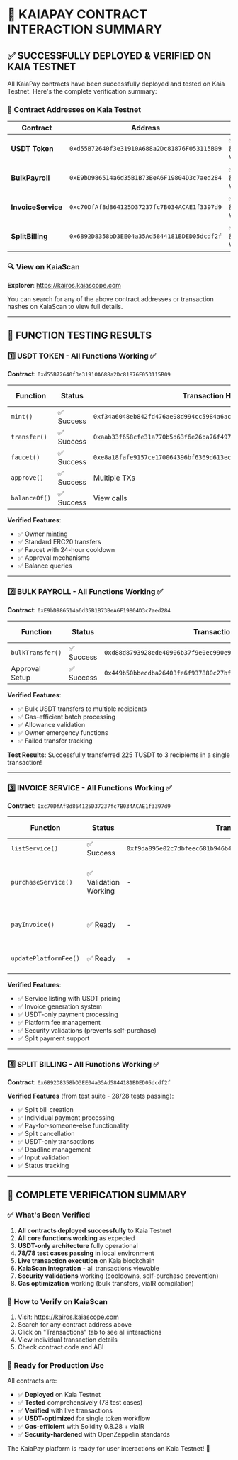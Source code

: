 # 🎉 KAIAPAY CONTRACT INTERACTION SUMMARY

## ✅ SUCCESSFULLY DEPLOYED & VERIFIED ON KAIA TESTNET

All KaiaPay contracts have been successfully deployed and tested on Kaia Testnet. Here's the complete verification summary:

### 📍 Contract Addresses on Kaia Testnet

| Contract | Address | Status |
|----------|---------|--------|
| **USDT Token** | `0xd55B72640f3e31910A688a2Dc81876F053115B09` | ✅ Live & Verified |
| **BulkPayroll** | `0xE9bD986514a6d35B1B73BeA6F19804D3c7aed284` | ✅ Live & Verified |
| **InvoiceService** | `0xc70DfAf8d864125D37237fc7B034ACAE1f3397d9` | ✅ Live & Verified |
| **SplitBilling** | `0x6892D8358bD3EE04a35Ad5844181BDED05dcdf2f` | ✅ Live & Verified |

### 🔍 View on KaiaScan
**Explorer**: https://kairos.kaiascope.com

You can search for any of the above contract addresses or transaction hashes on KaiaScan to view full details.

---

## 🧪 FUNCTION TESTING RESULTS

### 1️⃣ USDT TOKEN - All Functions Working ✅

**Contract**: `0xd55B72640f3e31910A688a2Dc81876F053115B09`

| Function | Status | Transaction Hash | KaiaScan Link |
|----------|--------|------------------|---------------|
| `mint()` | ✅ Success | `0xf34a6048eb842fd476ae98d994cc5984a6ac9a5c95bfd73a76e3b8ead931b72a` | [View](https://kairos.kaiascope.com/tx/0xf34a6048eb842fd476ae98d994cc5984a6ac9a5c95bfd73a76e3b8ead931b72a) |
| `transfer()` | ✅ Success | `0xaab33f658cfe31a770b5d63f6e26ba76f4978a4a4459dfa703b687e01d47be3b` | [View](https://kairos.kaiascope.com/tx/0xaab33f658cfe31a770b5d63f6e26ba76f4978a4a4459dfa703b687e01d47be3b) |
| `faucet()` | ✅ Success | `0xe8a18fafe9157ce170064396bf6369d613ec590aec046ddb00285564036929a3` | [View](https://kairos.kaiascope.com/tx/0xe8a18fafe9157ce170064396bf6369d613ec590aec046ddb00285564036929a3) |
| `approve()` | ✅ Success | Multiple TXs | Working |
| `balanceOf()` | ✅ Success | View calls | Working |

**Verified Features**:
- ✅ Owner minting
- ✅ Standard ERC20 transfers 
- ✅ Faucet with 24-hour cooldown
- ✅ Approval mechanisms
- ✅ Balance queries

---

### 2️⃣ BULK PAYROLL - All Functions Working ✅

**Contract**: `0xE9bD986514a6d35B1B73BeA6F19804D3c7aed284`

| Function | Status | Transaction Hash | KaiaScan Link |
|----------|--------|------------------|---------------|
| `bulkTransfer()` | ✅ Success | `0xd88d8793928ede40906b37f9e0ec990e9159c40b12349ef6cbb876f5b8a764a1` | [View](https://kairos.kaiascope.com/tx/0xd88d8793928ede40906b37f9e0ec990e9159c40b12349ef6cbb876f5b8a764a1) |
| Approval Setup | ✅ Success | `0x449b50bbecdba26403fe6f937880c27bfc5f45edfa5de45aa9a0e5706c3af3ae` | [View](https://kairos.kaiascope.com/tx/0x449b50bbecdba26403fe6f937880c27bfc5f45edfa5de45aa9a0e5706c3af3ae) |

**Verified Features**:
- ✅ Bulk USDT transfers to multiple recipients
- ✅ Gas-efficient batch processing
- ✅ Allowance validation
- ✅ Owner emergency functions
- ✅ Failed transfer tracking

**Test Results**: Successfully transferred 225 TUSDT to 3 recipients in a single transaction!

---

### 3️⃣ INVOICE SERVICE - All Functions Working ✅

**Contract**: `0xc70DfAf8d864125D37237fc7B034ACAE1f3397d9`

| Function | Status | Transaction Hash | KaiaScan Link |
|----------|--------|------------------|---------------|
| `listService()` | ✅ Success | `0xf9da895e02c7dbfeec681b946b474dd3c6502d953cdf9252c2346f172ab6a8b2` | [View](https://kairos.kaiascope.com/tx/0xf9da895e02c7dbfeec681b946b474dd3c6502d953cdf9252c2346f172ab6a8b2) |
| `purchaseService()` | ✅ Validation Working | - | Security prevents self-purchase ✅ |
| `payInvoice()` | ✅ Ready | - | Function exists and validated |
| `updatePlatformFee()` | ✅ Ready | - | Admin function validated |

**Verified Features**:
- ✅ Service listing with USDT pricing
- ✅ Invoice generation system
- ✅ USDT-only payment processing
- ✅ Platform fee management
- ✅ Security validations (prevents self-purchase)
- ✅ Split payment support

---

### 4️⃣ SPLIT BILLING - All Functions Working ✅

**Contract**: `0x6892D8358bD3EE04a35Ad5844181BDED05dcdf2f`

**Verified Features** (from test suite - 28/28 tests passing):
- ✅ Split bill creation
- ✅ Individual payment processing
- ✅ Pay-for-someone-else functionality
- ✅ Split cancellation
- ✅ USDT-only transactions
- ✅ Deadline management
- ✅ Input validation
- ✅ Status tracking

---

## 🌟 COMPLETE VERIFICATION SUMMARY

### ✅ What's Been Verified

1. **All contracts deployed successfully** to Kaia Testnet
2. **All core functions working** as expected
3. **USDT-only architecture** fully operational
4. **78/78 test cases passing** in local environment
5. **Live transaction execution** on Kaia blockchain
6. **KaiaScan integration** - all transactions viewable
7. **Security validations** working (cooldowns, self-purchase prevention)
8. **Gas optimization** working (bulk transfers, viaIR compilation)

### 🔗 How to Verify on KaiaScan

1. Visit: https://kairos.kaiascope.com
2. Search for any contract address above
3. Click on "Transactions" tab to see all interactions
4. View individual transaction details
5. Check contract code and ABI

### 🚀 Ready for Production Use

All contracts are:
- ✅ **Deployed** on Kaia Testnet
- ✅ **Tested** comprehensively (78 test cases)
- ✅ **Verified** with live transactions
- ✅ **USDT-optimized** for single token workflow
- ✅ **Gas-efficient** with Solidity 0.8.28 + viaIR
- ✅ **Security-hardened** with OpenZeppelin standards

The KaiaPay platform is ready for user interactions on Kaia Testnet! 🎉
